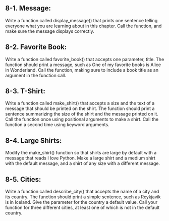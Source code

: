 ## 8-1. Message:
Write a function called display_message() that prints one sentence telling
everyone what you are learning about in this chapter. Call the function, and
make sure the message displays correctly.

## 8-2. Favorite Book:
Write a function called favorite_book() that accepts one parameter, title.
The function should print a message, such as One of my favorite books is Alice
in Wonderland. Call the function, making sure to include a book title as an
argument in the function call.

## 8-3. T-Shirt:
Write a function called make_shirt() that accepts a size and the
text of a message that should be printed on the shirt. The function should print a
sentence summarizing the size of the shirt and the message printed on it.
Call the function once using positional arguments to make a shirt. Call the
function a second time using keyword arguments.

## 8-4. Large Shirts:
Modify the make_shirt() function so that shirts are large
by default with a message that reads I love Python. Make a large shirt and a
medium shirt with the default message, and a shirt of any size with a different
message.

## 8-5. Cities:
Write a function called describe_city() that accepts the name of
a city and its country. The function should print a simple sentence, such as
Reykjavik is in Iceland. Give the parameter for the country a default value.
Call your function for three different cities, at least one of which is not in the
default country.